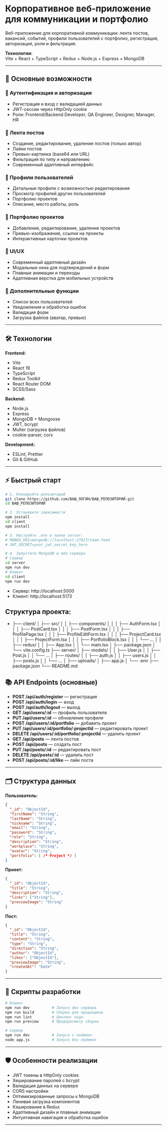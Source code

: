 # Корпоративное веб-приложение для коммуникации и портфолио

Веб-приложение для корпоративной коммуникации: лента постов, вакансий, событий, профили пользователей с портфолио, регистрация, авторизация, роли и фильтрация.

**Технологии:**  
Vite + React + TypeScript + Redux + Node.js + Express + MongoDB

---

## 🚀 Основные возможности

### 🔐 Аутентификация и авторизация
- Регистрация и вход с валидацией данных
- JWT-сессии через HttpOnly cookie
- Роли: Frontend/Backend Developer, QA Engineer, Designer, Manager, HR

### 📝 Лента постов
- Создание, редактирование, удаление постов (только автор)
- Лайки постов
- Превью-картинка (base64 или URL)
- Фильтрация по типу и направлению
- Современный адаптивный интерфейс

### 👤 Профили пользователей
- Детальные профили с возможностью редактирования
- Просмотр профилей других пользователей
- Портфолио проектов
- Описание, место работы, роль

### 💼 Портфолио проектов
- Добавление, редактирование, удаление проектов
- Превью-изображения, ссылки на проекты
- Интерактивные карточки проектов

### 🎨 UI/UX
- Современный адаптивный дизайн
- Модальные окна для подтверждений и форм
- Плавные анимации и переходы
- Адаптивная верстка для мобильных устройств

### 🔧 Дополнительные функции
- Список всех пользователей
- Уведомления и обработка ошибок
- Валидация форм
- Загрузка файлов (аватар, превью)

---

## 🛠️ Технологии

**Frontend:**
- Vite
- React 19
- TypeScript
- Redux Toolkit
- React Router DOM
- SCSS/Sass

**Backend:**
- Node.js
- Express
- MongoDB + Mongoose
- JWT, bcrypt
- Multer (загрузка файлов)
- cookie-parser, cors

**Development:**
- ESLint, Prettier
- Git & GitHub

---

## ⚡ Быстрый старт

```bash
# 1. Клонируйте репозиторий
git clone https://github.com/ВАШ_ЛОГИН/ВАШ_РЕПОЗИТОРИЙ.git
cd ВАШ_РЕПОЗИТОРИЙ

# 2. Установите зависимости
npm install
cd client
npm install

# 3. Настройте .env в папке server:
# MONGO_URI=mongodb://localhost:27017/team-feed
# JWT_SECRET=your_jwt_secret_key_here

# 4. Запустите MongoDB и оба сервера
# Сервер
cd server
npm run dev
# Клиент
cd client
npm run dev
```

- Сервер: http://localhost:5000  
- Клиент: http://localhost:5173

## Структура проекта:
- ├── client/
│ ├── src/
│ │ ├── components/
│ │ │ ├── AuthForm.tsx
│ │ │ ├── PostCard.tsx
│ │ │ ├── PostForm.tsx
│ │ │ ├── ProfilePage.tsx
│ │ │ ├── ProfileEditForm.tsx
│ │ │ ├── ProjectCard.tsx
│ │ │ ├── ProjectForm.tsx
│ │ │ ├── PortfolioBlock.tsx
│ │ │ └── ...
│ │ ├── redux/
│ │ ├── App.tsx
│ │ └── main.tsx
│ ├── package.json
│ └── vite.config.ts
├── server/
│ ├── models/
│ │ ├── User.js
│ │ ├── Post.js
│ │ └── ...
│ ├── routes/
│ │ ├── auth.js
│ │ ├── users.js
│ │ ├── posts.js
│ │ └── ...
│ ├── uploads/
│ ├── app.js
│ └── .env
├── package.json
└── README.md

## 📚 API Endpoints (основные)

- **POST /api/auth/register** — регистрация
- **POST /api/auth/login** — вход
- **POST /api/auth/logout** — выход
- **GET /api/users/:id** — профиль пользователя
- **PUT /api/users/:id** — обновление профиля
- **POST /api/users/:id/portfolio** — добавить проект
- **PUT /api/users/:id/portfolio/:projectId** — редактировать проект
- **DELETE /api/users/:id/portfolio/:projectId** — удалить проект
- **GET /api/posts** — лента постов
- **POST /api/posts** — создать пост
- **PUT /api/posts/:id** — редактировать пост
- **DELETE /api/posts/:id** — удалить пост
- **POST /api/posts/:id/like** — лайк поста

---

## 🗂️ Структура данных

**Пользователь:**
```json
{
  "_id": "ObjectId",
  "firstName": "String",
  "lastName": "String",
  "nickname": "String",
  "email": "String",
  "password": "String",
  "role": "String",
  "description": "String",
  "workplace": "String",
  "avatar": "String",
  "portfolio": [ /* Project */ ]
}
```

**Проект:**
```json
{
  "_id": "ObjectId",
  "title": "String",
  "description": "String",
  "links": ["String"],
  "previewImage": "String"
}
```

**Пост:**
```json
{
  "_id": "ObjectId",
  "title": "String",
  "content": "String",
  "type": "String",
  "direction": "String",
  "author": "ObjectId",
  "likes": ["ObjectId"],
  "previewImage": "String",
  "createdAt": "Date"
}
```

---

## 📝 Скрипты разработки

```bash
# Клиент
npm run dev          # Запуск dev сервера
npm run build        # Сборка для продакшена
npm run lint         # Линтинг кода
npm run preview      # Предпросмотр сборки

# Сервер
npm run dev          # Запуск с nodemon
node app.js          # Запуск без nodemon
```

---

## 🛡️ Особенности реализации

- JWT токены в HttpOnly cookies
- Хеширование паролей с bcrypt
- Валидация данных на сервере
- CORS настройки
- Оптимизированные запросы к MongoDB
- Ленивая загрузка компонентов
- Кэширование в Redux
- Адаптивный дизайн и плавные анимации
- Интуитивная навигация и обработка ошибок

---
